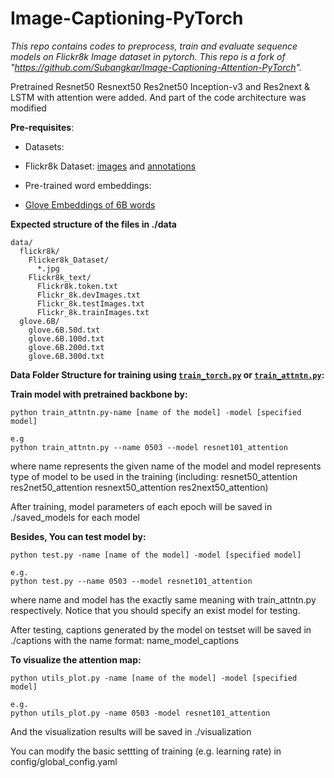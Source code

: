 # Image-Captioning-PyTorch

*This repo contains codes to preprocess, train and evaluate sequence models on Flickr8k Image dataset in pytorch. This repo is a fork of "https://github.com/Subangkar/Image-Captioning-Attention-PyTorch".* 

 

Pretrained Resnet50 Resnext50 Res2net50 Inception-v3 and Res2next & LSTM with attention were added. And part of the code architecture was modified



**Pre-requisites**:

 - Datasets:

  - Flickr8k Dataset: [images](https://github.com/jbrownlee/Datasets/releases/download/Flickr8k/Flickr8k_Dataset.zip) and [annotations](https://github.com/jbrownlee/Datasets/releases/download/Flickr8k/Flickr8k_text.zip)

 - Pre-trained word embeddings:

  - [Glove Embeddings of 6B words](http://nlp.stanford.edu/data/glove.6B.zip)


**Expected structure of the files in ./data**
```
data/
  flickr8k/
​    Flicker8k_Dataset/
​      *.jpg
​    Flickr8k_text/
​      Flickr8k.token.txt
​      Flickr_8k.devImages.txt
​      Flickr_8k.testImages.txt
​      Flickr_8k.trainImages.txt
  glove.6B/
​    glove.6B.50d.txt
​    glove.6B.100d.txt
​    glove.6B.200d.txt
​    glove.6B.300d.txt
```


**Data Folder Structure for training using [`train_torch.py`](train_torch.py) or [`train_attntn.py`](train_attntn.py):**

**Train model with pretrained backbone by:**

```
python train_attntn.py-name [name of the model] -model [specified model]

e.g
python train_attntn.py --name 0503 --model resnet101_attention

```

where name represents the given name of the model and model represents type of model to be used in the training (including: resnet50_attention res2net50_attention resnext50_attention res2next50_attention) 

After training, model parameters of each epoch will be saved in ./saved_models for each model



**Besides, You can test model by:**

```
python test.py -name [name of the model] -model [specified model]

e.g.
python test.py --name 0503 --model resnet101_attention

```

where name and model has the exactly same meaning with train_attntn.py respectively. Notice that you should specify an exist model for testing.

After testing, captions generated by the model on testset will be saved in ./captions with the name format: name_model_captions



**To visualize the attention map:**

```
python utils_plot.py -name [name of the model] -model [specified model]

e.g.
python utils_plot.py -name 0503 -model resnet101_attention
```

And the visualization results will be saved in ./visualization

You can modify the basic settting of training (e.g. learning rate) in config/global_config.yaml
